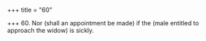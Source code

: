 +++
title = "60"

+++
60. Nor (shall an appointment be made) if the (male entitled to approach the widow) is sickly.
